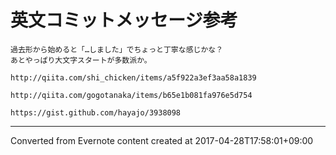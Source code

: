 # 英文コミットメッセージ参考
```
過去形から始めると「…しました」でちょっと丁寧な感じかな？
あとやっぱり大文字スタートが多数派か。

http://qiita.com/shi_chicken/items/a5f922a3ef3aa58a1839

http://qiita.com/gogotanaka/items/b65e1b081fa976e5d754

https://gist.github.com/hayajo/3938098
```

------------------------------------------------------------------------

Converted from Evernote content created at 2017-04-28T17:58:01+09:00